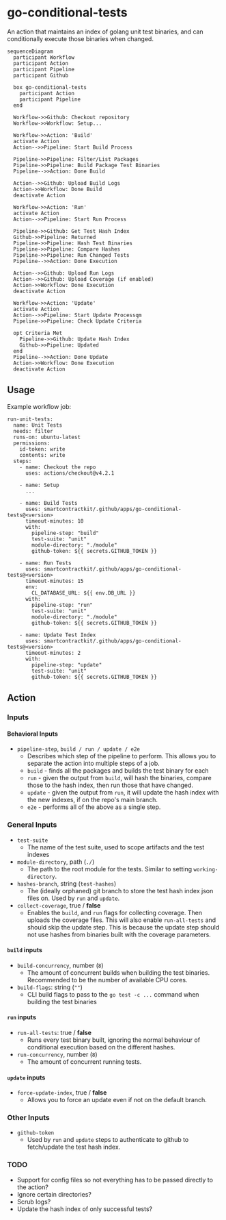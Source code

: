 # go-conditional-tests

An action that maintains an index of golang unit test binaries, and can
conditionally execute those binaries when changed.

```mermaid
sequenceDiagram
  participant Workflow
  participant Action
  participant Pipeline
  participant Github

  box go-conditional-tests
    participant Action
    participant Pipeline
  end

  Workflow->>Github: Checkout repository
  Workflow->>Workflow: Setup...

  Workflow->>Action: 'Build'
  activate Action
  Action-->>Pipeline: Start Build Process

  Pipeline->>Pipeline: Filter/List Packages
  Pipeline->>Pipeline: Build Package Test Binaries
  Pipeline-->>Action: Done Build

  Action-->>Github: Upload Build Logs
  Action->>Workflow: Done Build
  deactivate Action

  Workflow->>Action: 'Run'
  activate Action
  Action-->>Pipeline: Start Run Process

  Pipeline->>Github: Get Test Hash Index
  Github->>Pipeline: Returned
  Pipeline->>Pipeline: Hash Test Binaries
  Pipeline->>Pipeline: Compare Hashes
  Pipeline->>Pipeline: Run Changed Tests
  Pipeline-->>Action: Done Execution

  Action-->>Github: Upload Run Logs
  Action-->>Github: Upload Coverage (if enabled)
  Action->>Workflow: Done Execution
  deactivate Action

  Workflow->>Action: 'Update'
  activate Action
  Action-->>Pipeline: Start Update Processqm
  Pipeline->>Pipeline: Check Update Criteria

  opt Criteria Met
    Pipeline->>Github: Update Hash Index
    Github->>Pipeline: Updated
  end
  Pipeline-->>Action: Done Update
  Action->>Workflow: Done Execution
  deactivate Action
```

## Usage

Example workflow job:

```
run-unit-tests:
  name: Unit Tests
  needs: filter
  runs-on: ubuntu-latest
  permissions:
    id-token: write
    contents: write
  steps:
    - name: Checkout the repo
      uses: actions/checkout@v4.2.1

    - name: Setup
      ...

    - name: Build Tests
      uses: smartcontractkit/.github/apps/go-conditional-tests@<version>
      timeout-minutes: 10
      with:
        pipeline-step: "build"
        test-suite: "unit"
        module-directory: "./module"
        github-token: ${{ secrets.GITHUB_TOKEN }}

    - name: Run Tests
      uses: smartcontractkit/.github/apps/go-conditional-tests@<version>
      timeout-minutes: 15
      env:
        CL_DATABASE_URL: ${{ env.DB_URL }}
      with:
        pipeline-step: "run"
        test-suite: "unit"
        module-directory: "./module"
        github-token: ${{ secrets.GITHUB_TOKEN }}

    - name: Update Test Index
      uses: smartcontractkit/.github/apps/go-conditional-tests@<version>
      timeout-minutes: 2
      with:
        pipeline-step: "update"
        test-suite: "unit"
        github-token: ${{ secrets.GITHUB_TOKEN }}
```

## Action

### Inputs

#### Behavioral Inputs

- `pipeline-step`, `build / run / update / e2e`
  - Describes which step of the pipeline to perform. This allows you to separate
    the action into multiple steps of a job.
  - `build` - finds all the packages and builds the test binary for each
  - `run` - given the output from `build`, will hash the binaries, compare those
    to the hash index, then run those that have changed.
  - `update` - given the output from `run`, it will update the hash index with
    the new indexes, if on the repo's main branch.
  - `e2e` - performs all of the above as a single step.

### General Inputs

- `test-suite`
  - The name of the test suite, used to scope artifacts and the test indexes
- `module-directory`, path (`./`)
  - The path to the root module for the tests. Similar to setting
    `working-directory`.
- `hashes-branch`, string (`test-hashes`)
  - The (ideally orphaned) git branch to store the test hash index json files
    on. Used by `run` and `update`.
- `collect-coverage`, true / **false**
  - Enables the `build`, and `run` flags for collecting coverage. Then uploads
    the coverage files. This will also enable `run-all-tests` and should skip
    the update step. This is because the update step should not use hashes from
    binaries built with the coverage parameters.

#### `build` inputs

- `build-concurrency`, number (`8`)
  - The amount of concurrent builds when building the test binaries. Recommended
    to be the number of available CPU cores.
- `build-flags`: string (`""`)
  - CLI build flags to pass to the `go test -c ...` command when building the
    test binaries

#### `run` inputs

- `run-all-tests`: true / **false**
  - Runs every test binary built, ignoring the normal behaviour of conditional
    execution based on the different hashes.
- `run-concurrency`, number (`8`)
  - The amount of concurrent running tests.

#### `update` inputs

- `force-update-index`, true / **false**
  - Allows you to force an update even if not on the default branch.

### Other Inputs

- `github-token`
  - Used by `run` and `update` steps to authenticate to github to fetch/update
    the test hash index.

### TODO

- Support for config files so not everything has to be passed directly to the
  action?
- Ignore certain directories?
- Scrub logs?
- Update the hash index of only successful tests?
